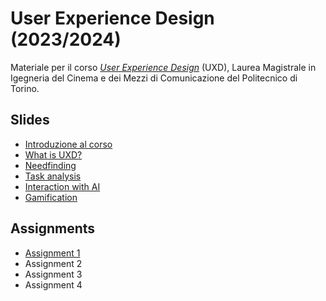 # User Experience Design (2023/2024)

Materiale per il corso _[User Experience Design](https://github.com/polito-uxd-2023)_ (UXD), Laurea Magistrale in Igegneria del Cinema e dei Mezzi di Comunicazione del Politecnico di Torino.

## Slides

* [Introduzione al corso](./slides/00-intro.pdf)
* [What is UXD?](./slides/01-whatisUXD.pdf)
* [Needfinding](./slides/O2-needfinding.pdf)   
* [Task analysis](./slides/03-tasks.pdf)
* [Interaction with AI](./slides/04-AIinteraction.pdf)
* [Gamification](,/slides/05-gamification.pdf)

## Assignments
* [Assignment 1](./assignments/A1-needfinding.pdf)
* Assignment 2
* Assignment 3
* Assignment 4
